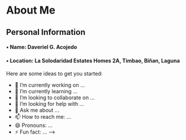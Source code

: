 # About Me 

## Personal Information

#### • Name: Daveriel G. Acojedo
#### • Location: La Solodaridad Estates Homes 2A, Timbao, Biñan, Laguna

Here are some ideas to get you started:

- 🔭 I’m currently working on ...
- 🌱 I’m currently learning ...
- 👯 I’m looking to collaborate on ...
- 🤔 I’m looking for help with ...
- 💬 Ask me about ...
- 📫 How to reach me: ...
- 😄 Pronouns: ...
- ⚡ Fun fact: ...
-->
